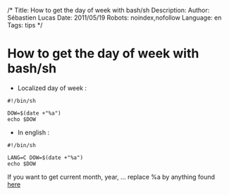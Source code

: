 /*
Title: How to get the day of week with bash/sh
Description: 
Author: Sébastien Lucas
Date: 2011/05/19
Robots: noindex,nofollow
Language: en
Tags: tips
*/
# How to get the day of week with bash/sh

*	Localized day of week : 
```
#!/bin/sh

DOW=$(date +"%a")
echo $DOW
```
*	In english :
```
#!/bin/sh

LANG=C DOW=$(date +"%a")
echo $DOW
```

If you want to get current month, year, ... replace %a by anything found [here](http://www.cyberciti.biz/faq/linux-unix-formatting-dates-for-display/)






